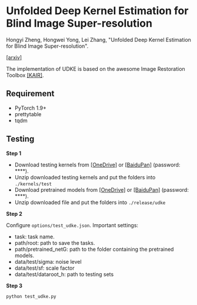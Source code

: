 # Unfolded Deep Kernel Estimation for Blind Image Super-resolution
Hongyi Zheng, Hongwei Yong, Lei Zhang, "Unfolded Deep Kernel Estimation for Blind Image Super-resolution".

[[arxiv]](https://arxiv.org/abs/2203.05568)

The implementation of UDKE is based on the awesome Image Restoration Toolbox [[KAIR]](https://github.com/cszn/KAIR).

## Requirement
- PyTorch 1.9+
- prettytable
- tqdm

## Testing
**Step 1**

- Download testing kernels from [[OneDrive]](......) or [[BaiduPan]](......) (password: ****).
- Unzip downloaded testing kernels and put the folders into ```./kernels/test```
- Download pretrained models from [[OneDrive]](......) or [[BaiduPan]](......) (password: ****).
- Unzip downloaded file and put the folders into ```./release/udke```

**Step 2**

Configure ```options/test_udke.json```. Important settings:
- task: task name.
- path/root: path to save the tasks.
- path/pretrained_netG: path to the folder containing the pretrained models.
- data/test/sigma: noise level
- data/test/sf: scale factor
- data/test/dataroot_h: path to testing sets

**Step 3**
```bash
python test_udke.py
```
